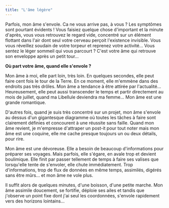 ```yaml
---
title: "L'âme légère"
---
```


Parfois, mon âme s'envole. Ca ne vous arrive pas, à vous&nbsp;? Les symptômes
sont pourtant évidents&nbsp;! Vous faisiez quelque chose d'important et la
minute d'après, vous vous retrouvez le regard vide, concentré sur un élément
flottant dans l'air dont seul votre cerveau perçoit l'existence invisible. Vous
vous réveillez soudain de votre torpeur et reprenez votre activité… Vous sentez
le léger sommeil qui vous parcourt&nbsp;? C'est votre âme qui retrouve son
enveloppe après un petit tour…

**Où part votre âme, quand elle s'envole&nbsp;?**

Mon âme à moi, elle part loin, très loin. En quelques secondes, elle peut faire
cent fois le tour de la Terre. En ce moment, elle m'emmène dans des endroits pas
très drôles. Mon âme a tendance à être attirée par l'actualité… Heureusement,
elle peut aussi transcender le temps et partir directement au mois de juillet,
quand ma Libellule deviendra ma femme… Mon âme est une grande romantique.

D'autres fois, quand je suis très concentré sur un projet, mon âme s'envole au
dessus d'un gigantesque diagramme où toutes les tâches à faire sont clairement
définies et concourent à une réussite sans faille. Quand mon âme revient, je
m'empresse d'attraper un post-it pour tout noter mais mon âme est une coquine,
elle me cache presque toujours un ou deux détails, pour rire.

Mon âme est une dévoreuse. Elle a besoin de beaucoup d'informations pour
préparer ses voyages. Mais parfois, elle s'égare, en avale trop et devient
boulimique. Elle finit par passer tellement de temps à faire ses valises que
lorsqu'elle tente de s'envoler, elle chute immédiatement. Trop d'informations,
trop de flux de données en même temps, assimilés, digérés sans être mûrs… et mon
âme ne vole plus.

Il suffit alors de quelques minutes, d'une boisson, d'une petite marche. Mon âme
assimile doucement, se fortifie, déploie ses ailes et tandis que j'observe un
point fixe dont j'ai seul les coordonnées, s'envole rapidement vers des horizons
lointains…
